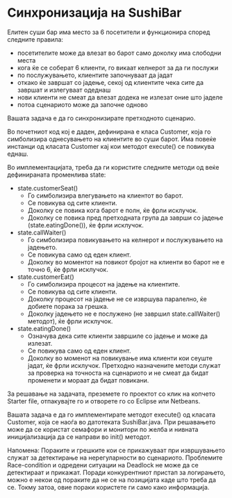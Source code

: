 # Синхронизација на SushiBar

Елитен суши бар има место за 6 посетители и функционира според следните правила:

* посетителите може да влезат во барот само доколку има слободни места
* кога ќе се соберат 6 клиенти, го викаат келнерот за да ги послужи
* по послужувањето, клиентите започнуваат да јадат
* откако ќе завршат со јадење, секој од клиентите чека сите да завршат и излегуваат одеднаш
* нови клиенти не смеат да влезат додека не излезат оние што јаделе
* потоа сценариото може да започне одново

Вашата задача е да го синхронизирате претходното сценарио.

Во почетниот код кој е даден, дефинирана е класа Customer, која го симболизира однесувањето на клиентите во суши барот. Има повеќе инстанци од класата Customer кај кои методот execute() се повикува еднаш.

Во имплементацијата, треба да ги користите следните методи од веќе дефинираната променлива state:

* state.customerSeat()
  * Го симболизира влегувањето на клиентот во барот.
  * Се повикува од сите клиенти.
  * Доколку се повика кога барот е полн, ќе фрли исклучок.
  * Доколку се повика пред претходната група да заврши со јадење (state.eatingDone()), ќе фрли исклучок.
* state.callWaiter()
  * Го симболизира повикувањето на келнерот и послужувањето на јадењето.
  * Се повикува само од еден клиент.
  * Доколку во моментот на повикот бројот на клиенти во барот не е точно 6, ќе фрли исклучок.
* state.customerEat()
  * Го симболизира процесот на јадење на клиентите.
  * Се повикува од сите клиенти.
  * Доколку процесот на јадење не се извршува паралелно, ќе добиете порака за грешка.
  * Доколку јадењето не е послужено (не завршил state.callWaiter() методот), ќе фрли исклучок.
* state.eatingDone()
  * Означува дека сите клиенти завршиле со јадење и може да излезат.
  * Се повикува само од еден клиент.
  * Доколку во моменот на повикување има клиенти кои сеуште јадат, ќе фрли исклучок.
  Претходно назначените методи служат за проверка на точноста на сценариото и не смеат да бидат променети и мораат да бидат повикани.

За решавање на задачата, преземете го проектот со клик на копчето Starter file, отпакувајте го и отворете го со Eclipse или Netbeans.

Вашата задача е да го имплементирате методот execute() од класата Customer, која се наоѓа во датотеката SushiBar.java. При решавањето може да се користат семафори и монитори по желба и нивната иницијализација да се направи во init() методот.

Напомена: Пораките и грешките кои се прикажуваат при извршувањето служат за детектирање на нерегуларности во сценариото. Проблемите Race-condition и одредени ситуации на Deadlock не може да се детектираат и прикажат. Поради конкурентниот пристап за логирањето, можно е некои од пораките да не се на позицијата каде што треба да се. Токму затоа, овие пораки користете ги само како информација.